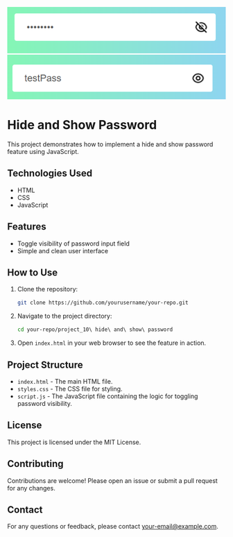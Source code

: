 ![alt text](clossEye.png)
![alt text](openEye.png)
# Hide and Show Password

This project demonstrates how to implement a hide and show password feature using JavaScript.

## Technologies Used

- HTML
- CSS
- JavaScript

## Features

- Toggle visibility of password input field
- Simple and clean user interface

## How to Use

1. Clone the repository:
    ```bash
    git clone https://github.com/yourusername/your-repo.git
    ```
2. Navigate to the project directory:
    ```bash
    cd your-repo/project_10\ hide\ and\ show\ password
    ```
3. Open `index.html` in your web browser to see the feature in action.

## Project Structure

- `index.html` - The main HTML file.
- `styles.css` - The CSS file for styling.
- `script.js` - The JavaScript file containing the logic for toggling password visibility.

## License

This project is licensed under the MIT License.

## Contributing

Contributions are welcome! Please open an issue or submit a pull request for any changes.

## Contact

For any questions or feedback, please contact [your-email@example.com](mailto:your-email@example.com).